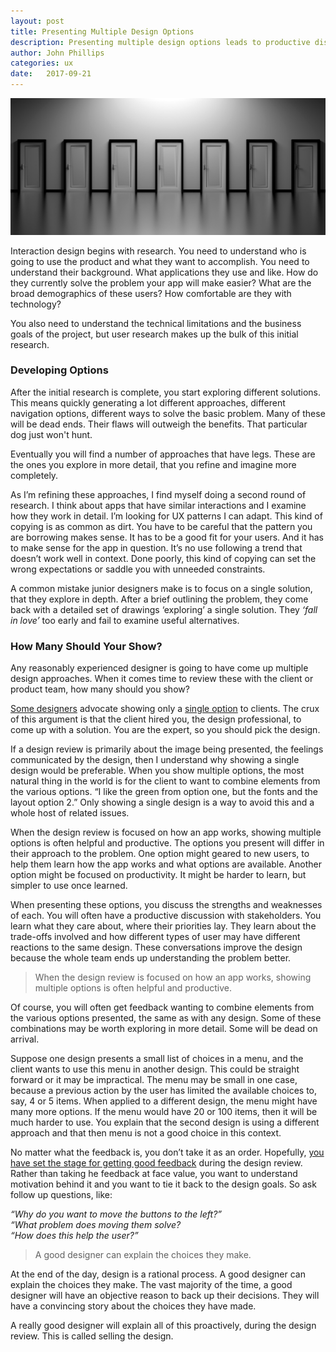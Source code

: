 ```yaml
---
layout: post
title: Presenting Multiple Design Options
description: Presenting multiple design options leads to productive discussions and better design
author: John Phillips
categories: ux
date:   2017-09-21 
---
```


<div class="intro" markdown="1">
<img src="/img/many-doors.jpg" class="full-width">

Interaction design begins with research. You need to understand  who is going to use the product and what they want to accomplish. You need to understand their background. What applications they use and like. How do they currently solve the problem your app will make easier? What are the broad demographics of these users? How comfortable are they with technology?

You also need to understand the technical limitations and the business goals of the project, but user research makes up the bulk of this initial research. 
</diV>


### Developing Options

After the initial research is complete, you start exploring different solutions. This means quickly generating a lot different approaches, different navigation options, different ways to solve the basic problem. Many of these will be dead ends. Their flaws will outweigh the benefits. That particular dog just won't hunt. 

Eventually you will find a number of approaches that have legs. These are the ones you explore in more detail, that you refine and imagine more completely.

As I’m refining these approaches, I find myself doing a second round of research. I think about apps that have similar interactions and I examine how they work in detail. I’m looking for UX patterns I can adapt. This kind of copying is as common as dirt. You have to be careful that the pattern you are borrowing makes sense. It has to be a good fit for your users. And it has to make sense for the app in question. It’s no use following a trend that doesn’t work well in context. Done poorly, this kind of copying can set the wrong expectations or saddle you with unneeded constraints.

A common mistake junior designers make is to focus on a single solution, that they explore in depth. After a brief outlining the problem, they come back with a detailed set of drawings ‘exploring’ a single solution. They *‘fall in love’* too early and fail to examine useful alternatives.

### How Many Should Your Show?

Any reasonably experienced designer is going to have come up multiple design approaches. When it comes time to review these with the client or product team, how many should you show?

[Some designers][1] advocate showing only a [single option][2] to clients. The crux of this argument is that the client hired you, the design professional, to come up with a solution. You are the expert, so you should pick the design.

[1]: https://blog.prototypr.io/presenting-multiple-design-options-to-your-clients-just-dont-5818bb29b6fc

[2]: https://worthwhile.com/blog/2013/11/20/presenting-design-clients/


If a design review is primarily about the image being presented, the feelings communicated by the design, then I understand why showing a single design would be preferable. When you show multiple options, the most natural thing in the world is for the client to want to combine elements from the various options. “I like the green from option one, but the fonts and the layout option 2.” Only showing a single design is a way to avoid this and a whole host of related issues.

When the design review is focused on how an app works, showing multiple options is often helpful and productive. The options you present will differ in their approach to the problem. One option might geared to new users, to help them learn how the app works and what options are available. Another option might be focused on productivity. It might be harder to learn, but simpler to use once learned. 

When presenting these options, you discuss the strengths and weaknesses of each. You will often have a productive discussion with stakeholders. You learn what they care about, where their priorities lay. They learn about the trade-offs involved and how different types of user may have different reactions to the same design. These conversations improve the design because the whole team ends up understanding the problem better.


> When the design review is focused on how an app works, showing multiple options is often helpful and productive.

Of course, you will often get feedback wanting to combine elements from the various options presented, the same as with any design. Some of these combinations may be worth exploring in more detail. Some will be dead on arrival.

Suppose one design presents a small list of choices in a menu,  and the client wants to use this menu in another design. This could be straight forward or it may be impractical. The menu may be small in one case, because a previous action by the user has limited the available choices to, say, 4 or 5 items. When applied to a different design, the menu might have many more options. If the menu would have 20 or 100 items, then it will be much harder to use. You explain that the second design is using a different approach and that then menu is not a good choice in this context. 

No matter what the feedback is, you don’t take it as an order. Hopefully, [you have set the stage for getting good feedback][3] during the design review. Rather than taking he feedback at face value, you want to understand motivation behind it and you want to tie it back to the design goals. So ask follow up questions, like:

[3]: http://muledesign.com/2017/05/designing-for-better-feedback

*“Why do you want to move the buttons to the left?”  
“What problem does moving them solve?  
“How does this help the user?”*

<!-- ### Design is Rational -->

> A good designer can explain the choices they make.

At the end of the day, design is a rational process. A good designer can explain the choices they make. The vast majority of the time, a good designer will have an objective reason to back up their decisions. They will have a convincing story about the choices they have made.  

A really good designer will explain all of this proactively, during the design review. This is called selling the design.

